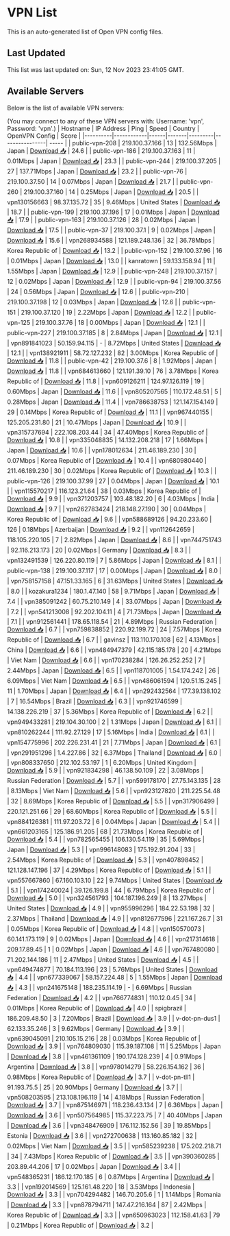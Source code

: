 # VPN List

This is an auto-generated list of Open VPN config files.

## Last Updated

This list was last updated on: Sun, 12 Nov 2023 23:41:05 GMT.

## Available Servers

Below is the list of available VPN servers:

(You may connect to any of these VPN servers with: Username: 'vpn', Password: 'vpn'.)
| Hostname | IP Address | Ping | Speed | Country | OpenVPN Config | Score |
|----------|------------|------|-------|---------|----------------| ----- |
| public-vpn-208 | 219.100.37.166 | 13 | 132.56Mbps | Japan | [Download 📥](./configs/server_0_JP.ovpn) | 24.6 |
| public-vpn-186 | 219.100.37.163 | 11 | 0.01Mbps | Japan | [Download 📥](./configs/server_1_JP.ovpn) | 23.3 |
| public-vpn-244 | 219.100.37.205 | 27 | 137.71Mbps | Japan | [Download 📥](./configs/server_2_JP.ovpn) | 23.2 |
| public-vpn-76 | 219.100.37.50 | 14 | 0.07Mbps | Japan | [Download 📥](./configs/server_3_JP.ovpn) | 21.7 |
| public-vpn-260 | 219.100.37.160 | 14 | 0.25Mbps | Japan | [Download 📥](./configs/server_4_JP.ovpn) | 20.5 |
| vpn130156663 | 98.37.135.72 | 35 | 9.46Mbps | United States | [Download 📥](./configs/server_5_US.ovpn) | 18.7 |
| public-vpn-199 | 219.100.37.196 | 17 | 0.01Mbps | Japan | [Download 📥](./configs/server_6_JP.ovpn) | 17.9 |
| public-vpn-163 | 219.100.37.126 | 28 | 0.02Mbps | Japan | [Download 📥](./configs/server_7_JP.ovpn) | 17.5 |
| public-vpn-37 | 219.100.37.1 | 9 | 0.02Mbps | Japan | [Download 📥](./configs/server_8_JP.ovpn) | 15.6 |
| vpn268934588 | 121.189.248.136 | 32 | 36.78Mbps | Korea Republic of | [Download 📥](./configs/server_9_KR.ovpn) | 13.2 |
| public-vpn-152 | 219.100.37.96 | 16 | 0.01Mbps | Japan | [Download 📥](./configs/server_10_JP.ovpn) | 13.0 |
| kanratown | 59.133.158.94 | 11 | 1.55Mbps | Japan | [Download 📥](./configs/server_11_JP.ovpn) | 12.9 |
| public-vpn-248 | 219.100.37.157 | 12 | 0.02Mbps | Japan | [Download 📥](./configs/server_12_JP.ovpn) | 12.9 |
| public-vpn-94 | 219.100.37.56 | 24 | 0.56Mbps | Japan | [Download 📥](./configs/server_13_JP.ovpn) | 12.6 |
| public-vpn-210 | 219.100.37.198 | 12 | 0.03Mbps | Japan | [Download 📥](./configs/server_14_JP.ovpn) | 12.6 |
| public-vpn-151 | 219.100.37.120 | 19 | 2.22Mbps | Japan | [Download 📥](./configs/server_15_JP.ovpn) | 12.2 |
| public-vpn-125 | 219.100.37.76 | 18 | 0.00Mbps | Japan | [Download 📥](./configs/server_16_JP.ovpn) | 12.1 |
| public-vpn-227 | 219.100.37.185 | 8 | 2.84Mbps | Japan | [Download 📥](./configs/server_17_JP.ovpn) | 12.1 |
| vpn891841023 | 50.159.94.115 | - | 8.72Mbps | United States | [Download 📥](./configs/server_18_US.ovpn) | 12.1 |
| vpn138921911 | 58.72.127.232 | 82 | 3.00Mbps | Korea Republic of | [Download 📥](./configs/server_19_KR.ovpn) | 11.8 |
| public-vpn-42 | 219.100.37.6 | 8 | 1.92Mbps | Japan | [Download 📥](./configs/server_20_JP.ovpn) | 11.8 |
| vpn684613660 | 121.191.39.10 | 76 | 3.78Mbps | Korea Republic of | [Download 📥](./configs/server_21_KR.ovpn) | 11.8 |
| vpn609126211 | 124.97.126.119 | 19 | 0.60Mbps | Japan | [Download 📥](./configs/server_22_JP.ovpn) | 11.6 |
| vpn805207565 | 110.172.48.51 | 5 | 0.28Mbps | Japan | [Download 📥](./configs/server_23_JP.ovpn) | 11.4 |
| vpn786638753 | 121.147.154.149 | 29 | 0.14Mbps | Korea Republic of | [Download 📥](./configs/server_24_KR.ovpn) | 11.1 |
| vpn967440155 | 125.205.231.80 | 21 | 10.47Mbps | Japan | [Download 📥](./configs/server_25_JP.ovpn) | 10.9 |
| vpn315737694 | 222.108.203.44 | 34 | 47.40Mbps | Korea Republic of | [Download 📥](./configs/server_26_KR.ovpn) | 10.8 |
| vpn335048835 | 14.132.208.218 | 17 | 1.66Mbps | Japan | [Download 📥](./configs/server_27_JP.ovpn) | 10.6 |
| vpn178012634 | 211.46.189.230 | 30 | 0.07Mbps | Korea Republic of | [Download 📥](./configs/server_28_KR.ovpn) | 10.4 |
| vpn680980440 | 211.46.189.230 | 30 | 0.02Mbps | Korea Republic of | [Download 📥](./configs/server_29_KR.ovpn) | 10.3 |
| public-vpn-126 | 219.100.37.99 | 27 | 0.04Mbps | Japan | [Download 📥](./configs/server_30_JP.ovpn) | 10.1 |
| vpn115570217 | 116.123.21.64 | 38 | 0.03Mbps | Korea Republic of | [Download 📥](./configs/server_31_KR.ovpn) | 9.9 |
| vpn371203757 | 103.48.182.20 | 6 | 4.03Mbps | India | [Download 📥](./configs/server_32_IN.ovpn) | 9.7 |
| vpn262783424 | 218.148.27.190 | 30 | 0.04Mbps | Korea Republic of | [Download 📥](./configs/server_33_KR.ovpn) | 9.6 |
| vpn588689126 | 94.20.233.60 | 126 | 0.18Mbps | Azerbaijan | [Download 📥](./configs/server_34_AZ.ovpn) | 9.2 |
| vpn112642659 | 118.105.220.105 | 7 | 2.82Mbps | Japan | [Download 📥](./configs/server_35_JP.ovpn) | 8.6 |
| vpn744751743 | 92.116.213.173 | 20 | 0.02Mbps | Germany | [Download 📥](./configs/server_36_DE.ovpn) | 8.3 |
| vpn132491539 | 126.220.80.119 | 7 | 5.86Mbps | Japan | [Download 📥](./configs/server_37_JP.ovpn) | 8.1 |
| public-vpn-138 | 219.100.37.117 | 17 | 0.00Mbps | Japan | [Download 📥](./configs/server_38_JP.ovpn) | 8.0 |
| vpn758157158 | 47.151.33.165 | 6 | 31.63Mbps | United States | [Download 📥](./configs/server_39_US.ovpn) | 8.0 |
| kozakura1234 | 180.1.47.140 | 58 | 9.71Mbps | Japan | [Download 📥](./configs/server_40_JP.ovpn) | 7.4 |
| vpn385091242 | 60.75.210.149 | 4 | 33.07Mbps | Japan | [Download 📥](./configs/server_41_JP.ovpn) | 7.2 |
| vpn541213008 | 92.202.104.11 | 4 | 71.73Mbps | Japan | [Download 📥](./configs/server_42_JP.ovpn) | 7.1 |
| vpn912561441 | 178.65.118.54 | 21 | 4.89Mbps | Russian Federation | [Download 📥](./configs/server_43_RU.ovpn) | 6.7 |
| vpn759838852 | 220.92.199.72 | 24 | 7.57Mbps | Korea Republic of | [Download 📥](./configs/server_44_KR.ovpn) | 6.7 |
| gavinsz | 113.110.170.108 | 62 | 4.13Mbps | China | [Download 📥](./configs/server_45_CN.ovpn) | 6.6 |
| vpn484947379 | 42.115.185.178 | 20 | 4.21Mbps | Viet Nam | [Download 📥](./configs/server_46_VN.ovpn) | 6.6 |
| vpn170238284 | 126.26.252.252 | 7 | 2.44Mbps | Japan | [Download 📥](./configs/server_47_JP.ovpn) | 6.5 |
| vpn118701005 | 1.54.174.242 | 26 | 6.09Mbps | Viet Nam | [Download 📥](./configs/server_48_VN.ovpn) | 6.5 |
| vpn486061594 | 120.51.15.245 | 11 | 1.70Mbps | Japan | [Download 📥](./configs/server_49_JP.ovpn) | 6.4 |
| vpn292432564 | 177.39.138.102 | 7 | 16.54Mbps | Brazil | [Download 📥](./configs/server_50_BR.ovpn) | 6.3 |
| vpn921746599 | 14.138.226.219 | 37 | 5.36Mbps | Korea Republic of | [Download 📥](./configs/server_51_KR.ovpn) | 6.2 |
| vpn949433281 | 219.104.30.100 | 2 | 1.31Mbps | Japan | [Download 📥](./configs/server_52_JP.ovpn) | 6.1 |
| vpn810262244 | 111.92.27.129 | 17 | 5.16Mbps | India | [Download 📥](./configs/server_53_IN.ovpn) | 6.1 |
| vpn154775996 | 202.226.231.41 | 21 | 7.71Mbps | Japan | [Download 📥](./configs/server_54_JP.ovpn) | 6.1 |
| vpn291951296 | 1.4.227.86 | 32 | 6.37Mbps | Thailand | [Download 📥](./configs/server_55_TH.ovpn) | 6.0 |
| vpn808337650 | 212.102.53.197 | 1 | 6.20Mbps | United Kingdom | [Download 📥](./configs/server_56_GB.ovpn) | 5.9 |
| vpn921834298 | 46.138.50.109 | 22 | 3.08Mbps | Russian Federation | [Download 📥](./configs/server_57_RU.ovpn) | 5.7 |
| vpn599178170 | 27.75.143.135 | 28 | 8.13Mbps | Viet Nam | [Download 📥](./configs/server_58_VN.ovpn) | 5.6 |
| vpn923127820 | 211.225.54.48 | 32 | 8.69Mbps | Korea Republic of | [Download 📥](./configs/server_59_KR.ovpn) | 5.5 |
| vpn317906499 | 220.121.251.66 | 29 | 68.60Mbps | Korea Republic of | [Download 📥](./configs/server_60_KR.ovpn) | 5.5 |
| vpn884126381 | 111.97.203.72 | 6 | 0.04Mbps | Japan | [Download 📥](./configs/server_61_JP.ovpn) | 5.4 |
| vpn661203165 | 125.186.91.205 | 68 | 21.73Mbps | Korea Republic of | [Download 📥](./configs/server_62_KR.ovpn) | 5.4 |
| vpn782565455 | 106.130.54.119 | 35 | 5.69Mbps | Japan | [Download 📥](./configs/server_63_JP.ovpn) | 5.3 |
| vpn996148083 | 175.192.91.204 | 33 | 2.54Mbps | Korea Republic of | [Download 📥](./configs/server_64_KR.ovpn) | 5.3 |
| vpn407898452 | 121.128.147.196 | 37 | 4.29Mbps | Korea Republic of | [Download 📥](./configs/server_65_KR.ovpn) | 5.1 |
| vpn557667860 | 67.160.103.10 | 22 | 9.74Mbps | United States | [Download 📥](./configs/server_66_US.ovpn) | 5.1 |
| vpn174240024 | 39.126.199.8 | 44 | 6.79Mbps | Korea Republic of | [Download 📥](./configs/server_67_KR.ovpn) | 5.0 |
| vpn324561793 | 104.187.196.249 | 8 | 13.27Mbps | United States | [Download 📥](./configs/server_68_US.ovpn) | 4.9 |
| vpn955996296 | 184.22.53.198 | 32 | 2.37Mbps | Thailand | [Download 📥](./configs/server_69_TH.ovpn) | 4.9 |
| vpn812677596 | 221.167.26.7 | 31 | 0.05Mbps | Korea Republic of | [Download 📥](./configs/server_70_KR.ovpn) | 4.8 |
| vpn150570073 | 60.141.173.119 | 9 | 0.02Mbps | Japan | [Download 📥](./configs/server_71_JP.ovpn) | 4.6 |
| vpn217314618 | 209.17.89.45 | 1 | 0.02Mbps | Japan | [Download 📥](./configs/server_72_JP.ovpn) | 4.6 |
| vpn767480080 | 71.202.144.186 | 11 | 2.47Mbps | United States | [Download 📥](./configs/server_73_US.ovpn) | 4.5 |
| vpn649474877 | 70.184.113.196 | 23 | 5.76Mbps | United States | [Download 📥](./configs/server_74_US.ovpn) | 4.4 |
| vpn677339067 | 58.157.224.48 | 5 | 1.55Mbps | Japan | [Download 📥](./configs/server_75_JP.ovpn) | 4.3 |
| vpn241675148 | 188.235.114.19 | - | 6.69Mbps | Russian Federation | [Download 📥](./configs/server_76_RU.ovpn) | 4.2 |
| vpn766774831 | 110.12.0.45 | 34 | 0.01Mbps | Korea Republic of | [Download 📥](./configs/server_77_KR.ovpn) | 4.0 |
| spigbrazil | 186.209.48.50 | 3 | 7.20Mbps | Brazil | [Download 📥](./configs/server_78_BR.ovpn) | 3.9 |
| v-dot-pn-dus1 | 62.133.35.246 | 3 | 9.62Mbps | Germany | [Download 📥](./configs/server_79_DE.ovpn) | 3.9 |
| vpn639045091 | 210.105.15.216 | 28 | 0.03Mbps | Korea Republic of | [Download 📥](./configs/server_80_KR.ovpn) | 3.9 |
| vpn764809030 | 115.39.187.108 | 11 | 5.25Mbps | Japan | [Download 📥](./configs/server_81_JP.ovpn) | 3.8 |
| vpn461361109 | 190.174.128.239 | 4 | 0.91Mbps | Argentina | [Download 📥](./configs/server_82_AR.ovpn) | 3.8 |
| vpn978014279 | 58.226.154.162 | 36 | 0.98Mbps | Korea Republic of | [Download 📥](./configs/server_83_KR.ovpn) | 3.7 |
| v-dot-pn-tll1 | 91.193.75.5 | 25 | 20.90Mbps | Germany | [Download 📥](./configs/server_84_DE.ovpn) | 3.7 |
| vpn508203595 | 213.108.196.119 | 14 | 4.18Mbps | Russian Federation | [Download 📥](./configs/server_85_RU.ovpn) | 3.7 |
| vpn875146971 | 118.236.43.134 | 7 | 6.36Mbps | Japan | [Download 📥](./configs/server_86_JP.ovpn) | 3.6 |
| vpn507564985 | 115.37.223.75 | 7 | 40.40Mbps | Japan | [Download 📥](./configs/server_87_JP.ovpn) | 3.6 |
| vpn348476909 | 176.112.152.56 | 39 | 19.85Mbps | Estonia | [Download 📥](./configs/server_88_EE.ovpn) | 3.6 |
| vpn272700638 | 113.160.85.182 | 32 | 0.02Mbps | Viet Nam | [Download 📥](./configs/server_89_VN.ovpn) | 3.5 |
| vpn585239238 | 175.202.218.71 | 34 | 7.43Mbps | Korea Republic of | [Download 📥](./configs/server_90_KR.ovpn) | 3.5 |
| vpn390360285 | 203.89.44.206 | 17 | 0.02Mbps | Japan | [Download 📥](./configs/server_91_JP.ovpn) | 3.4 |
| vpn548365231 | 186.12.170.185 | 6 | 0.87Mbps | Argentina | [Download 📥](./configs/server_92_AR.ovpn) | 3.3 |
| vpn192014569 | 125.161.48.220 | 18 | 3.53Mbps | Indonesia | [Download 📥](./configs/server_93_ID.ovpn) | 3.3 |
| vpn704294482 | 146.70.205.6 | 1 | 1.14Mbps | Romania | [Download 📥](./configs/server_94_RO.ovpn) | 3.3 |
| vpn878794711 | 147.47.216.164 | 87 | 2.42Mbps | Korea Republic of | [Download 📥](./configs/server_95_KR.ovpn) | 3.3 |
| vpn650963023 | 112.158.41.63 | 79 | 0.21Mbps | Korea Republic of | [Download 📥](./configs/server_96_KR.ovpn) | 3.2 |
